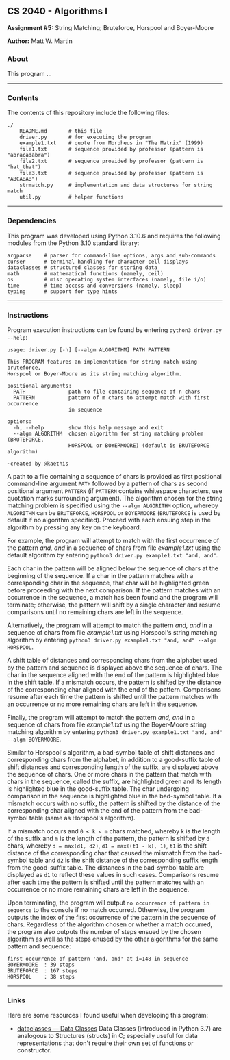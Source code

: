 ## CS 2040 - Algorithms I
**Assignment #5:** String Matching; Bruteforce, Horspool and Boyer-Moore

**Author:** Matt W. Martin

### About

This program ...

---
### Contents
The contents of this repository include the following files:
```
./
    README.md       # this file
    driver.py       # for executing the program
    example1.txt    # quote from Morpheus in "The Matrix" (1999)
    file1.txt       # sequence provided by professor (pattern is "abracadabra")
    file2.txt       # sequence provided by professor (pattern is "hat_that")
    file3.txt       # sequence provided by professor (pattern is "ABCABAB")
    strmatch.py     # implementation and data structures for string match
    util.py         # helper functions
```

---
### Dependencies
This program was developed using Python 3.10.6 and requires the following modules from the Python 3.10 standard library:
```
argparse    # parser for command-line options, args and sub-commands
curser      # terminal handling for character-cell displays
dataclasses # structured classes for storing data
math        # mathematical functions (namely, ceil)
os          # misc operating system interfaces (namely, file i/o)
time        # time access and conversions (namely, sleep)
typing      # support for type hints
```

---
### Instructions
Program execution instructions can be found by entering `python3 driver.py --help`:
```
usage: driver.py [-h] [--algm ALGORITHM] PATH PATTERN

This PROGRAM features an implementation for string match using bruteforce,
Horspool or Boyer-Moore as its string matching algorithm.

positional arguments:
  PATH              path to file containing sequence of n chars
  PATTERN           pattern of m chars to attempt match with first occurrence
                    in sequence

options:
  -h, --help        show this help message and exit
  --algm ALGORITHM  chosen algorithm for string matching problem (BRUTEFORCE,
                    HORSPOOL or BOYERMOORE) (default is BRUTEFORCE algorithm)

~created by @kaethis
```
A path to a file containing a sequence of chars is provided as first positional command-line argument `PATH` followed by a pattern of chars as second positional argument `PATTERN` (if `PATTERN` contains whitespace characters, use quotation marks surrounding argument).  The algorithm chosen for the string matching problem is specified using the `--algm ALGORITHM` option, whereby `ALGORITHM` can be `BRUTEFORCE`, `HORSPOOL` or `BOYERMOORE` (`BRUTEFORCE` is used by default if no algorithm specified).  Proceed with each ensuing step in the algorithm by pressing any key on the keyboard.

For example, the program will attempt to match with the first occurrence of the pattern *and, and* in a sequence of chars from file *example1.txt* using the default algorithm by entering `python3 driver.py example1.txt "and, and"`.

Each char in the pattern will be aligned below the sequence of chars at the beginning of the sequence.  If a char in the pattern matches with a corresponding char in the sequence, that char will be highlighted green before proceeding with the next comparison.  If the pattern matches with an occurrence in the sequence, a match has been found and the program will terminate; otherwise, the pattern will shift by a single character and resume comparisons until no remaining chars are left in the sequence.

Alternatively, the program will attempt to match the pattern *and, and* in a sequence of chars from file *example1.txt* using Horspool's string matching algorithm by entering `python3 driver.py example1.txt "and, and" --algm HORSPOOL`.

A shift table of distances and corresponding chars from the alphabet used by the pattern and sequence is displayed above the sequence of chars.  The char in the sequence aligned with the end of the pattern is highlighted blue in the shift table.  If a mismatch occurs, the pattern is shifted by the distance of the corresponding char aligned with the end of the pattern.  Comparisons resume after each time the pattern is shifted until the pattern matches with an occurrence or no more remaining chars are left in the sequence.

Finally, the program will attempt to match the pattern *and, and* in a sequence of chars from file *example1.txt* using the Boyer-Moore string matching algorithm by entering `python3 driver.py example1.txt "and, and" --algm BOYERMOORE`.

Similar to Horspool's algorithm, a bad-symbol table of shift distances and corresponding chars from the alphabet, in addition to a good-suffix table of shift distances and corresponding length of the suffix, are displayed above the sequence of chars.  One or more chars in the pattern that match with chars in the sequence, called the suffix, are highlighted green and its length is highlighted blue in the good-suffix table.  The char undergoing comparison in the sequence is highlighted blue in the bad-symbol table.  If a mismatch occurs with no suffix, the pattern is shifted by the distance of the corresponding char aligned with the end of the pattern from the bad-symbol table (same as Horspool's algorithm).

If a mismatch occurs and `0 < k < m` chars matched, whereby `k` is the length of the suffix and `m` is the length of the pattern, the pattern is shifted by `d` chars, whereby `d = max(d1, d2)`, `d1 = max((t1 - k), 1)`, `t1` is the shift distance of the corresponding char that caused the mismatch from the bad-symbol table and `d2` is the shift distance of the corresponding suffix length from the good-suffix table.  The distances in the bad-symbol table are displayed as `d1` to reflect these values in such cases.  Comparisons resume after each time the pattern is shifted until the pattern matches with an occurrence or no more remaining chars are left in the sequence.

Upon terminating, the program will output `no occurrence of pattern in sequence` to the console if no match occurred.  Otherwise, the program outputs the index of the first occurrence of the pattern in the sequence of chars.  Regardless of the algorithm chosen or whether a match occurred, the program also outputs the number of steps ensued by the chosen algorithm as well as the steps enused by the other algorithms for the same pattern and sequence:
```
first occurrence of pattern 'and, and' at i=148 in sequence
BOYERMOORE  : 39 steps
BRUTEFORCE  : 167 steps
HORSPOOL    : 38 steps
```

---
### Links
Here are some resources I found useful when developing this program:
- [dataclasses — Data Classes](https://docs.python.org/3/library/dataclasses.html) Data Classes (introduced in Python 3.7) are analogous to Structures (structs) in C; especially useful for data representations that don't require their own set of functions or constructor.
